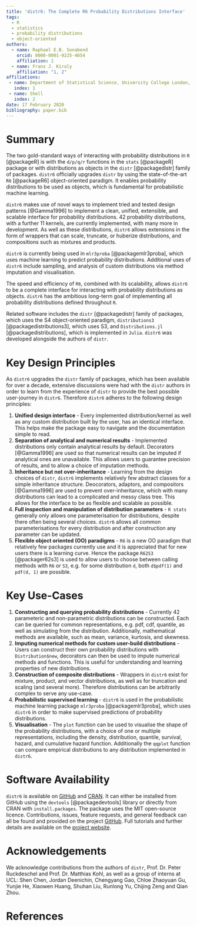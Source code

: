 ```yaml
---
title: 'distr6: The Complete R6 Probability Distributions Interface'
tags:
  - R
  - statistics
  - probability distributions
  - object-oriented
authors:
  - name: Raphael E.B. Sonabend
    orcid: 0000-0001-9225-4654
    affiliation: 1
  - name: Franz J. Kiraly
    affiliation: "1, 2"
affiliations:
 - name: Department of Statistical Science, University College London, Gower Street, London WC1E 6BT, United Kingdom
   index: 1
 - name: Shell
   index: 2
date: 17 February 2020
bibliography: paper.bib
---
```


# Summary

The two gold-standard ways of interacting with probability distributions in `R` [@packageR] is with the `d/p/q/r` functions in the ``stats`` [@packageR] package or with distributions as objects in the `distr` [@packagedistr] family of packages. ``distr6`` officially upgrades ``distr`` by using the state-of-the-art `R6` [@packageR6] object-oriented paradigm. It enables probability distributions to be used as objects, which is fundamental for probabilistic machine learning.

``distr6`` makes use of novel ways to implement tried and tested design patterns [@Gamma1996] to implement a clean, unified, extensible, and scalable interface for probability distributions. 42 probability distributions, with a further 11 kernels, are currently implemented, with many more in development. As well as these distributions, ``distr6`` allows extensions in the form of wrappers that can scale, truncate, or huberize distributions, and compositions such as mixtures and products.

``distr6`` is currently being used in `mlr3proba` [@packagemlr3proba], which uses machine learning to predict probability distributions. Additional uses of ``distr6`` include sampling, and analysis of custom distributions via method imputation and visualisation.

The speed and efficiency of ``R6``, combined with its scalability, allows ``distr6`` to be a complete interface for interacting with probability distributions as objects. ``distr6`` has the ambitious long-term goal of implementing all probability distributions defined throughout ``R``.

Related software includes the `distr` [@packagedistr] family of packages, which uses the S4 object-oriented paradigm, `distributions3` [@packagedistributions3], which uses S3, and `Distributions.jl` [@packagedistributions], which is implemented in ``Julia``. ``distr6`` was developed alongside the authors of ``distr``.

# Key Design Principles

As `distr6` upgrades the `distr` family of packages, which has been available for over a decade, extensive discussions were had with the `distr` authors in order to learn from the experience of `distr` to provide the best possible user-journey in `distr6`. Therefore `distr6` adheres to the following design principles:

1. **Unified design interface** - Every implemented distribution/kernel as well as any custom distribution built by the user, has an identical interface. This helps make the package easy to navigate and the documentation simple to read.
2. **Separation of analytical and numerical results** - Implemented distributions only contain analytical results by default. Decorators [@Gamma1996] are used so that numerical results can be imputed if analytical ones are unavailable. This allows users to guarantee precision of results, and to allow a choice of imputation methods.
3. **Inheritance but not over-inheritance** - Learning from the design choices of `distr`, `distr6` implements relatively few abstract classes for a simple inheritance structure. Deocorators, adaptors, and compositors [@Gamma1996] are used to prevent over-inheritance, which with many distributions can lead to a complicated and messy class tree. This allows for the interface to be as flexible and scalable as possible.
4. **Full inspection and manipulation of distribution parameters** - `R stats` generally only allows one parameterisation for distributions, despite there often being several choices. `distr6` allows all common parameterisations for every distribution and after construction any parameter can be updated.
5. **Flexible object oriented (OO) paradigms** - `R6` is a new OO paradigm that relatively few packages currently use and it is appreciated that for new users there is a learning curve. Hence the package `R62S3` [@packager62s3] is used to allow users to choose between calling methods with `R6` or `S3`, e.g. for some distribution `d`, both `d$pdf(1)` and `pdf(d, 1)` are possible.

# Key Use-Cases

1. **Constructing and querying probability distributions** - Currently 42 parameteric and non-parametric distributions can be constructed. Each can be queried for common representations, e.g. pdf, cdf, quantile, as well as simulating from the distribution. Additionally, mathematical methods are available, such as mean, variance, kurtosis, and skewness.
2. **Imputing numerical methods for custom user-build distributions** - Users can construct their own probability distributions with `Distribution$new`, decorators can then be used to impute numerical methods and functions. This is useful for understanding and learning properties of new distributions.
3. **Construction of composite distributions** - Wrappers in `distr6` exist for mixture, product, and vector distributions, as well as for truncation and scaling (and several more). Therefore distributions can be arbitrarily complex to serve any use-case.
4. **Probabilistic supervised learning** - `distr6` is used in the probabilistic machine learning package `mlr3proba` [@packagemlr3proba], which uses `distr6` in order to make supervised predictions of probability distributions.
5. **Visualisation** - The `plot` function can be used to visualise the shape of the probability distributions, with a choice of one or multiple representations, including the density, distribution, quantile, survival, hazard, and cumulative hazard function. Additionally the `qqplot` function can compare empirical distributions to any distribution implemented in `distr6`.

# Software Availability

``distr6`` is available on [GitHub](https://github.com/alan-turing-institute/distr6) and [CRAN](https://CRAN.R-project.org/package=distr6). It can either be installed from GitHub using the `devtools` [@packagedevtools] library or directly from CRAN with `install.packages`. The package uses the MIT open-source licence. Contributions, issues, feature requests, and general feedback can all be found and provided on the project [GitHub](https://github.com/alan-turing-institute/distr6). Full tutorials and further details are available on the [project website](https://alan-turing-institute.github.io/distr6/).

# Acknowledgements
We acknowledge contributions from the authors of ``distr``, Prof. Dr. Peter Ruckdeschel and Prof. Dr. Matthias Kohl, as well as a group of interns at UCL: Shen Chen, Jordan Deenichin, Chengyang Gao, Chloe Zhaoyuan Gu, Yunjie He, Xiaowen Huang, Shuhan Liu, Runlong Yu, Chijing Zeng and Qian Zhou.

# References
